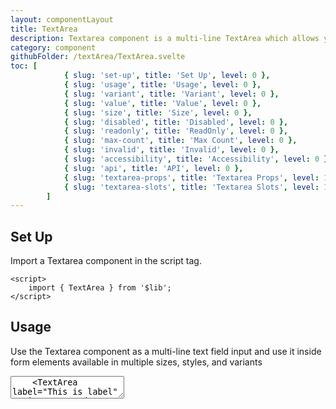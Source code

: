 ```yaml
---
layout: componentLayout
title: TextArea
description: Textarea component is a multi-line TextArea which allows you to write large texts.
category: component
githubFolder: /textArea/TextArea.svelte
toc: [
			{ slug: 'set-up', title: 'Set Up', level: 0 },
			{ slug: 'usage', title: 'Usage', level: 0 },
			{ slug: 'variant', title: 'Variant', level: 0 },
			{ slug: 'value', title: 'Value', level: 0 },
			{ slug: 'size', title: 'Size', level: 0 },
			{ slug: 'disabled', title: 'Disabled', level: 0 },
			{ slug: 'readonly', title: 'ReadOnly', level: 0 },
			{ slug: 'max-count', title: 'Max Count', level: 0 },
			{ slug: 'invalid', title: 'Invalid', level: 0 },
			{ slug: 'accessibility', title: 'Accessibility', level: 0 },
			{ slug: 'api', title: 'API', level: 0 },
			{ slug: 'textarea-props', title: 'Textarea Props', level: 1 },
			{ slug: 'textarea-slots', title: 'Textarea Slots', level: 1 },
		]
---
```


<script>
	import { TextArea } from '$lib';
	import SlotTable from "../../../mdsvex/components/SlotTable.svelte"
	import PropertyTable from "../../../mdsvex/components/PropertyTable.svelte"
	import CodeBlockWrapper from "../../../mdsvex/components/CodeBlockWrapper.md"
	import * as Component from "../../../mdsvex/+layout.svelte"
	import { textareaSlots, textareaProps } from "./textarea-props.ts"

</script>

## Set Up

Import a Textarea component in the script tag.

<CodeBlockWrapper>

```svelte
<script>
	import { TextArea } from '$lib';
</script>
```

</CodeBlockWrapper>

## Usage

Use the Textarea component as a multi-line text field input and use it inside form elements available in multiple sizes, styles, and variants

<div class="w-[350px]">
	<TextArea label="This is label" variant="primary" placeholder="Please type something here" />
	<TextArea label="This is label" variant="secondary" placeholder="Please type something here" />
	<TextArea label="This is label" variant="success" placeholder="Please type something here" />
	<TextArea label="This is label" variant="warning" placeholder="Please type something here" />
	<TextArea label="This is label" variant="danger" placeholder="Please type something here" />
</div>

<CodeBlockWrapper>

```svelte
<script>
	import { TextArea } from '$lib';
</script>

<TextArea label="This is label" variant="primary" placeholder="Please type something here" />
<TextArea label="This is label" variant="secondary" placeholder="Please type something here" />
<TextArea label="This is label" variant="success" placeholder="Please type something here" />
<TextArea label="This is label" variant="warning" placeholder="Please type something here" />
<TextArea label="This is label" variant="danger" placeholder="Please type something here" />
```

</CodeBlockWrapper>

## Variant

Textarea has `variant` prop to decide the color theme of it.

<div class="w-[350px]">
	<TextArea variant="success" label="This is label" placeholder="Please type something here" />
</div>

<CodeBlockWrapper>

```svelte
<script>
	import { TextArea } from '$lib';
</script>

<TextArea variant="success" label="This is label" placeholder="Please type something here" />
```

</CodeBlockWrapper>

## Value

TextArea has `value` prop that defines the value of the input.

<div class="w-[350px]">
	<TextArea value="hello world" placeholder="Please type something here" />
</div>

<CodeBlockWrapper>

```svelte
<script>
	import { TextArea } from '$lib';
</script>

<TextArea value="hello world" placeholder="Please type something here" />
```

</CodeBlockWrapper>

## Size

TextArea has `size` prop defines the font size of the input.

<div class="w-[350px]">
	<TextArea size="sm" placeholder="Please type something here" />
	<TextArea size="md" placeholder="Please type something here" />
	<TextArea size="lg" placeholder="Please type something here" />
</div>

<CodeBlockWrapper>

```svelte
<script>
	import { TextArea } from '$lib';
</script>

<TextArea size="sm" placeholder="Please type something here" />
<TextArea size="md" placeholder="Please type something here" />
<TextArea size="lg" placeholder="Please type something here" />
```

</CodeBlockWrapper>

## Disabled

TextArea has `disabled` prop that defines if the input is disabled.

<div class="w-[350px]">
	<TextArea disabled={true} placeholder="Please type something here" />
</div>

<CodeBlockWrapper>

```svelte
<script>
	import { TextArea } from '$lib';
</script>

<TextArea disabled={true} placeholder="Please type something here" />
```

</CodeBlockWrapper>

## ReadOnly

TextArea has `readonly` prop that defines if the input is readonly.

<div class="w-[350px]">
	<TextArea readonly={true} placeholder="Please type something here" />
</div>

<CodeBlockWrapper>

```svelte
<script>
	import { TextArea } from '$lib';
</script>

<TextArea readonly={true} placeholder="Please type something here" />
```

</CodeBlockWrapper>

## Max Count

TextArea has `maxCount` prop that defines the text limitation of your TextArea component.

<div class="w-[350px]">
	<TextArea value="hello world" maxCount={25} placeholder="Please type something here" />
</div>

<CodeBlockWrapper>

```svelte
<script>
	import { TextArea } from '$lib';
</script>

<TextArea value="hello world" maxCount={25} placeholder="Please type something here" />
```

</CodeBlockWrapper>

## Invalid

TextArea has `invalid` prop that defines if the input is invalid. And `invalidText` to set error message when `invalid` is `true`.

<div class="w-[350px]">
	<TextArea label="This is label" invalid={true} invalidText="This is invalid text." placeholder="Please type something here" />
</div>

<CodeBlockWrapper>

```svelte
<script>
	import { TextArea } from '$lib';
</script>

<TextArea
	label="This is label"
	invalid={true}
	invalidText="This is invalid text."
	placeholder="Please type something here"
/>
```

</CodeBlockWrapper>

## Accessibility

* Built with a native `<input>` element.
* Visual and ARIA labeling support.
* Change, clipboard, composition, selection, and input event support.
* Required and invalid states exposed to assistive technology via ARIA.
* Support for description and error message help text linked to the input via ARIA.

## API

TextArea provides APIs(Properties) that is necessary for you to configure a TextArea compponent.

### TextArea Props

<PropertyTable properties={textareaProps} />

### TextArea Slots

<SlotTable slots={textareaSlots} />
